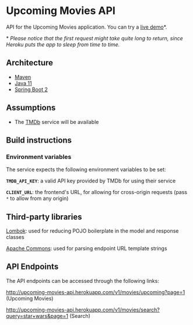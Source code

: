 # Upcoming Movies API

API for the Upcoming Movies application. You can try a [live demo](https://upcoming-movies-client.herokuapp.com/)*.

\* *Please notice that the first request might take quite long to return, since Heroku puts the app to sleep from time to time.*


## Architecture

* [Maven](https://maven.apache.org/)
* [Java 11](https://openjdk.java.net/projects/jdk/11/)
* [Spring Boot 2](https://spring.io/projects/spring-boot)


## Assumptions

* The [TMDb][TMDb] service will be available


## Build instructions

### Environment variables

The service expects the following environment variables to be set:

**`TMDB_API_KEY`**:
a valid API key provided by TMDb for using their service

**`CLIENT_URL`**:
the frontend's URL, for allowing for cross-origin requests (pass `*` to allow from any origin)


## Third-party libraries

[Lombok](https://projectlombok.org/):
used for reducing POJO boilerplate in the model and response classes

[Apache Commons](https://commons.apache.org/):
used for parsing endpoint URL template strings


## API Endpoints

The API endpoints can be accessed through the following links:

http://upcoming-movies-api.herokuapp.com/v1/movies/upcoming?page=1 (Upcoming Movies)

http://upcoming-movies-api.herokuapp.com/v1/movies/search?query=star+wars&page=1 (Search)




[TMDb]: https://developers.themoviedb.org/3
